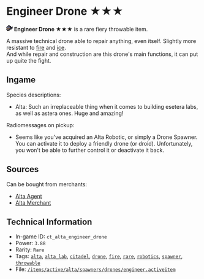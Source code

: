 # Engineer Drone ★★★

<img src="https://raw.githubusercontent.com/Ceterai/Enternia/main/items/active/alta/spawners/drones/engineer.png" alt="Engineer Drone ★★★ icon" loading="lazy" height=16px width="auto" /> **Engineer Drone ★★★** is a rare fiery throwable item.

A massive technical drone able to repair anything, even itself. Slightly more resistant to [fire](https://ceterai.github.io/MyEnternia/Wiki/Tags/Fire) and [ice](https://ceterai.github.io/MyEnternia/Wiki/Tags/Ice).  
And while repair and construction are this drone's main functions, it can put up quite the fight.

## Ingame

Species descriptions:

- Alta: Such an irreplaceable thing when it comes to building esetera labs, as well as astera ones. Huge and amazing!

Radiomessages on pickup:

- Seems like you've acquired an Alta Robotic, or simply a Drone Spawner. You can activate it to deploy a friendly drone (or droid). Unfortunately, you won't be able to further control it or deactivate it back.

## Sources

Can be bought from merchants:

- [Alta Agent](https://ceterai.github.io/MyEnternia/Wiki/AltaAgent)
- [Alta Merchant](https://ceterai.github.io/MyEnternia/Wiki/AltaMerchant)

## Technical Information

- In-game ID: `ct_alta_engineer_drone`
- Power: `3.88`
- Rarity: `Rare`
- Tags: [`alta`](https://ceterai.github.io/MyEnternia/Wiki/Tags/Alta), [`alta_lab`](https://ceterai.github.io/MyEnternia/Wiki/Tags/AltaLab), [`citadel`](https://ceterai.github.io/MyEnternia/Wiki/Tags/Citadel), [`drone`](https://ceterai.github.io/MyEnternia/Wiki/Tags/Drone), [`fire`](https://ceterai.github.io/MyEnternia/Wiki/Tags/Fire), [`rare`](https://ceterai.github.io/MyEnternia/Wiki/Tags/Rare), [`robotics`](https://ceterai.github.io/MyEnternia/Wiki/Tags/Robotics), [`spawner`](https://ceterai.github.io/MyEnternia/Wiki/Tags/Spawner), [`throwable`](https://ceterai.github.io/MyEnternia/Wiki/Tags/Throwable)
- File: [`/items/active/alta/spawners/drones/engineer.activeitem`](https://github.com/Ceterai/Enternia/blob/main/items/active/alta/spawners/drones/engineer.activeitem)
